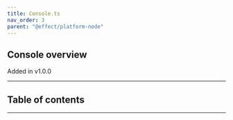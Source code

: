 ```yaml
---
title: Console.ts
nav_order: 3
parent: "@effect/platform-node"
---
```


## Console overview

Added in v1.0.0

---

<h2 class="text-delta">Table of contents</h2>

---
